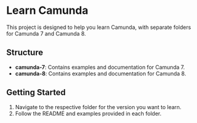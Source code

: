 # Learn Camunda

This project is designed to help you learn Camunda, with separate folders for Camunda 7 and Camunda 8.

## Structure
- **camunda-7**: Contains examples and documentation for Camunda 7.
- **camunda-8**: Contains examples and documentation for Camunda 8.

## Getting Started
1. Navigate to the respective folder for the version you want to learn.
2. Follow the README and examples provided in each folder.
